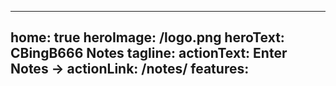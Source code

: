 ---
home: true
heroImage: /logo.png
heroText: CBingB666 Notes
tagline:
actionText: Enter Notes →
actionLink: /notes/
features:
-------------------------------------------
